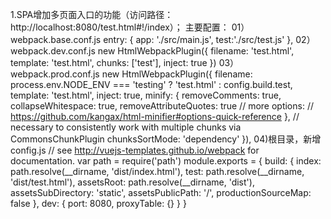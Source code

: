1.SPA增加多页面入口的功能（访问路径：http://localhost:8080/test.html#!/index）；
主要配置：
01）webpack.base.conf.js
entry: {
  app: './src/main.js',
  test:'./src/test.js'
},
02）webpack.dev.conf.js
new HtmlWebpackPlugin({
  filename: 'test.html',
  template: 'test.html',
  chunks: ['test'],
  inject: true
})
03）webpack.prod.conf.js
new HtmlWebpackPlugin({
  filename: process.env.NODE_ENV === 'testing'
    ? 'test.html'
    : config.build.test,
  template: 'test.html',
  inject: true,
  minify: {
    removeComments: true,
    collapseWhitespace: true,
    removeAttributeQuotes: true
    // more options:
    // https://github.com/kangax/html-minifier#options-quick-reference
  },
  // necessary to consistently work with multiple chunks via CommonsChunkPlugin
  chunksSortMode: 'dependency'
}),
04)根目录，新增config.js
// see http://vuejs-templates.github.io/webpack for documentation.
var path = require('path')
module.exports = {
   build: {
		index: path.resolve(__dirname, 'dist/index.html'),
		test: path.resolve(__dirname, 'dist/test.html'),
		assetsRoot: path.resolve(__dirname, 'dist'),
		assetsSubDirectory: 'static',
		assetsPublicPath: '/',
		productionSourceMap: false
	},
	dev: {
		port: 8080,
		proxyTable: {}
	}
}
